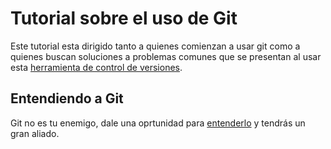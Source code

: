 
# Tutorial sobre el uso de Git

Este tutorial esta dirigido tanto a quienes comienzan a usar git como a quienes buscan soluciones a problemas comunes que se presentan al usar esta [herramienta de control de versiones](./glosario/herramientadecontroldeversiones.md).



## Entendiendo a Git

Git no es tu enemigo, dale una oprtunidad para [entenderlo](./articulos/entendiendoagit.md) y tendrás un gran aliado.